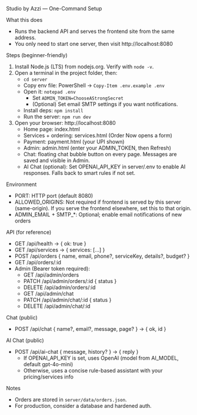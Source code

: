 Studio by Azzi — One-Command Setup

What this does
- Runs the backend API and serves the frontend site from the same address.
- You only need to start one server, then visit http://localhost:8080

Steps (beginner-friendly)
1) Install Node.js (LTS) from nodejs.org. Verify with `node -v`.
2) Open a terminal in the project folder, then:
   - `cd server`
   - Copy env file: PowerShell → `Copy-Item .env.example .env`
   - Open it: `notepad .env`
     - Set `ADMIN_TOKEN=ChooseAStrongSecret`
     - (Optional) Set email SMTP settings if you want notifications.
   - Install deps: `npm install`
   - Run the server: `npm run dev`
3) Open your browser: http://localhost:8080
   - Home page: index.html
   - Services + ordering: services.html (Order Now opens a form)
   - Payment: payment.html (your UPI shown)
   - Admin: admin.html (enter your ADMIN_TOKEN, then Refresh)
   - Chat: floating chat bubble button on every page. Messages are saved and visible in Admin.
   - AI Chat (optional): Set OPENAI_API_KEY in server/.env to enable AI responses. Falls back to smart rules if not set.

Environment
- PORT: HTTP port (default 8080)
- ALLOWED_ORIGINS: Not required if frontend is served by this server (same-origin). If you serve the frontend elsewhere, set this to that origin.
- ADMIN_EMAIL + SMTP_*: Optional; enable email notifications of new orders

API (for reference)
- GET /api/health -> { ok: true }
- GET /api/services -> { services: [...] }
- POST /api/orders { name, email, phone?, serviceKey, details?, budget? }
- GET /api/orders/:id
- Admin (Bearer token required):
  - GET /api/admin/orders
  - PATCH /api/admin/orders/:id { status }
  - DELETE /api/admin/orders/:id
  - GET /api/admin/chat
  - PATCH /api/admin/chat/:id { status }
  - DELETE /api/admin/chat/:id

Chat (public)
- POST /api/chat { name?, email?, message, page? } -> { ok, id }

AI Chat (public)
- POST /api/ai-chat { message, history? } -> { reply }
  - If OPENAI_API_KEY is set, uses OpenAI (model from AI_MODEL, default gpt-4o-mini)
  - Otherwise, uses a concise rule-based assistant with your pricing/services info

Notes
- Orders are stored in `server/data/orders.json`.
- For production, consider a database and hardened auth.

